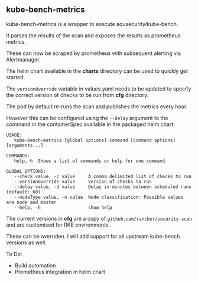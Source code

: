 ## kube-bench-metrics

kube-bench-metrics is a wrapper to execute aqusecurity/kube-bench.

It parses the results of the scan and exposes the results as prometheus metrics.

These can now be scraped by prometheus with subsequent alerting via Alertmanager.

The helm chart available in the **charts** directory can be used to quickly get started.

The `versionOverride` variable in values.yaml needs to be updated to specify the correct
version of checks to be run from **cfg** directory.

The pod by default re-runs the scan and publishes the metrics every hour.

However this can be configured using the ``--delay`` argument to the command in the containerSpec available in the packaged helm chart.

```
USAGE:
   kube-bench-metrics [global options] command [command options] [arguments...]

COMMANDS:
   help, h  Shows a list of commands or help for one command

GLOBAL OPTIONS:
   --check value, -c value     A comma delimited list of checks to run
   --versionOverride value     Version of checks to run
   --delay value, -d value     Delay in minutes between scheduled runs (default: 60)
   --nodeType value, -n value  Node classification: Possible values are node and master
   --help, -h                  show help
```

The current versions in **cfg** are a copy of ```github.com/rancher/security-scan``` and are customised for RKE environments.

These can be overriden. I will add support for all upstream kube-bench versions as well.

To Do:
* Build automation
* Prometheus integration in helm chart
